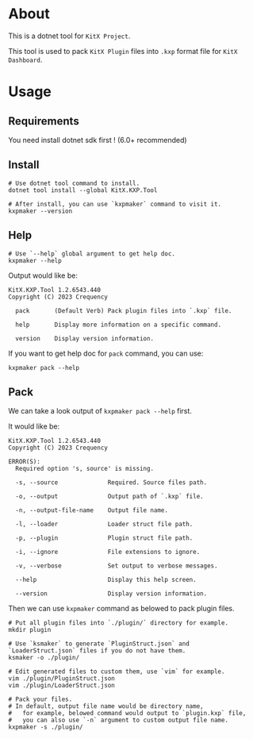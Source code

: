 ﻿# About

This is a dotnet tool for `KitX Project`.

This tool is used to pack `KitX Plugin` files into `.kxp` format file for `KitX Dashboard`.

# Usage

## Requirements

You need install dotnet sdk first ! (6.0+ recommended)

## Install

```shell
# Use dotnet tool command to install.
dotnet tool install --global KitX.KXP.Tool

# After install, you can use `kxpmaker` command to visit it.
kxpmaker --version
```

## Help

```shell
# Use `--help` global argument to get help doc.
kxpmaker --help
```

Output would like be:

```text
KitX.KXP.Tool 1.2.6543.440
Copyright (C) 2023 Crequency

  pack       (Default Verb) Pack plugin files into `.kxp` file.

  help       Display more information on a specific command.

  version    Display version information.

```

If you want to get help doc for `pack` command, you can use:

```shell
kxpmaker pack --help
```

## Pack

We can take a look output of `kxpmaker pack --help` first.

It would like be:

```text
KitX.KXP.Tool 1.2.6543.440
Copyright (C) 2023 Crequency

ERROR(S):
  Required option 's, source' is missing.

  -s, --source              Required. Source files path.

  -o, --output              Output path of `.kxp` file.

  -n, --output-file-name    Output file name.

  -l, --loader              Loader struct file path.

  -p, --plugin              Plugin struct file path.

  -i, --ignore              File extensions to ignore.

  -v, --verbose             Set output to verbose messages.

  --help                    Display this help screen.

  --version                 Display version information.

```

Then we can use `kxpmaker` command as belowed to pack plugin files.

```shell
# Put all plugin files into `./plugin/` directory for example.
mkdir plugin

# Use `ksmaker` to generate `PluginStruct.json` and `LoaderStruct.json` files if you do not have them.
ksmaker -o ./plugin/

# Edit generated files to custom them, use `vim` for example.
vim ./plugin/PluginStruct.json
vim ./plugin/LoaderStruct.json

# Pack your files.
# In default, output file name would be directory name,
#   for example, belowed command would output to `plugin.kxp` file,
#   you can also use `-n` argument to custom output file name.
kxpmaker -s ./plugin/
```
